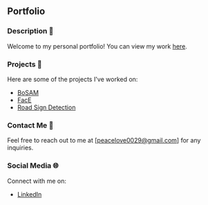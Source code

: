 ## Portfolio

### Description 🌟

Welcome to my personal portfolio! You can view my work [here](https://ziyanlu16.github.io/Portofolio/).

### Projects 🚀

Here are some of the projects I've worked on:
- [BoSAM](https://github.com/Ziyanlu16/BoSAM)
- [FacE](https://github.com/Ziyanlu16/Face_Age_Estimation)
- [Road Sign Detection](https://github.com/Ziyanlu16/Road_Sign_Detection)


### Contact Me 📧

Feel free to reach out to me at [peacelove0029@gmail.com] for any inquiries.

### Social Media 🌐

Connect with me on:
- [LinkedIn](https://www.linkedin.com/in/ziyan-lu-25050b262/)
